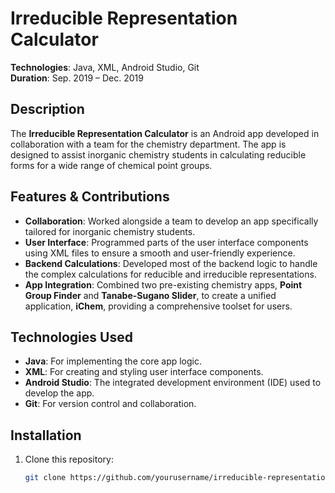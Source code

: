 # Irreducible Representation Calculator

**Technologies**: Java, XML, Android Studio, Git  
**Duration**: Sep. 2019 – Dec. 2019

## Description

The **Irreducible Representation Calculator** is an Android app developed in collaboration with a team for the chemistry department. The app is designed to assist inorganic chemistry students in calculating reducible forms for a wide range of chemical point groups. 

## Features & Contributions

- **Collaboration**: Worked alongside a team to develop an app specifically tailored for inorganic chemistry students.
- **User Interface**: Programmed parts of the user interface components using XML files to ensure a smooth and user-friendly experience.
- **Backend Calculations**: Developed most of the backend logic to handle the complex calculations for reducible and irreducible representations.
- **App Integration**: Combined two pre-existing chemistry apps, **Point Group Finder** and **Tanabe-Sugano Slider**, to create a unified application, **iChem**, providing a comprehensive toolset for users.

## Technologies Used

- **Java**: For implementing the core app logic.
- **XML**: For creating and styling user interface components.
- **Android Studio**: The integrated development environment (IDE) used to develop the app.
- **Git**: For version control and collaboration.

## Installation

1. Clone this repository:
   ```bash
   git clone https://github.com/yourusername/irreducible-representation-calculator.git
